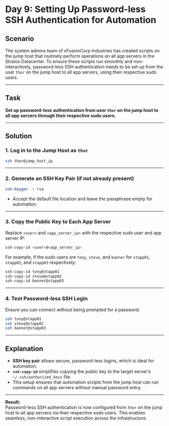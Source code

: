 # Day 9: Setting Up Password-less SSH Authentication for Automation

## Scenario

The system admins team of xFusionCorp Industries has created scripts on the jump host that routinely perform operations on all app servers in the Stratos Datacenter. To ensure these scripts run smoothly and non-interactively, password-less SSH authentication needs to be set up from the user `thor` on the jump host to all app servers, using their respective sudo users.

---

## Task

**Set up password-less authentication from user `thor` on the jump host to all app servers through their respective sudo users.**

---

## Solution

### 1. Log in to the Jump Host as `thor`

```bash
ssh thor@jump_host_ip
```

---

### 2. Generate an SSH Key Pair (if not already present)

```bash
ssh-keygen -t rsa
```
- Accept the default file location and leave the passphrase empty for automation.

---

### 3. Copy the Public Key to Each App Server

Replace `<user>` and `<app_server_ip>` with the respective sudo user and app server IP:

```bash
ssh-copy-id <user>@<app_server_ip>
```

For example, if the sudo users are `tony`, `steve`, and `banner` for `stapp01`, `stapp02`, and `stapp03` respectively:

```bash
ssh-copy-id tony@stapp01
ssh-copy-id steve@stapp02
ssh-copy-id banner@stapp03
```

---

### 4. Test Password-less SSH Login

Ensure you can connect without being prompted for a password:

```bash
ssh tony@stapp01
ssh steve@stapp02
ssh banner@stapp03
```

---

## Explanation

- **SSH key pair** allows secure, password-less logins, which is ideal for automation.
- **`ssh-copy-id`** simplifies copying the public key to the target server’s `~/.ssh/authorized_keys` file.
- This setup ensures that automation scripts from the jump host can run commands on all app servers without manual password entry.

---

**Result:**  
Password-less SSH authentication is now configured from `thor` on the jump host to all app servers via their respective sudo users. This enables seamless, non-interactive script execution across the infrastructure.
